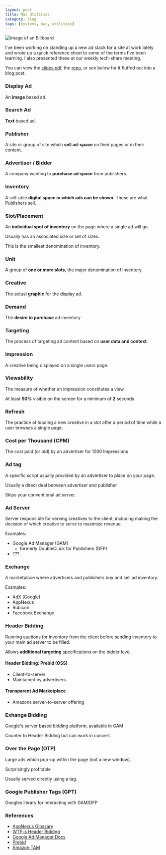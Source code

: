 ```yaml
---
layout: post
title: Mac Utilities
category: blog
tags: [systems, mac, utilities]
---
```



![Image of an Billboard](https://images.unsplash.com/photo-1533069027836-fa937181a8ce?ixlib=rb-1.2.1&ixid=eyJhcHBfaWQiOjEyMDd9&auto=format&fit=crop&w=1350&q=80)

I've been working on standing up a new ad stack for a site at work lately and wrote up a quick reference sheet to some of the terms I've been learning. I also presented these at our weekly tech-share meeting.

You can view the [slides pdf](https://github.com/konamacona/adJargon/raw/master/AdJargon.pdf), the [repo](https://github.com/konamacona/adJargon), or see below for it fluffed out into a blog post.

<!--break-->


### Display Ad
  
An **image** based ad.

### Search Ad
  
**Text** based ad.

### Publisher
  
A site or group of site which **sell ad-space** on their pages or in their content.
    
### Advertiser / Bidder

A company wanting to **purchase ad space** from publishers.

### Inventory
  
A sell-able **digital space in which ads can be shown**. These are what Publishers sell.

### Slot/Placement
  
An **individual spot of inventory** on the page where a single ad will go.
 
Usually has an associated size or set of sizes.
  
This is the smallest denomination of inventory.

### Unit
  
A group of **one or more slots**, the major denomination of inventory.

### Creative
  
The actual **graphic** for the display ad.

### Demand
  
The **desire to purchase** ad inventory

### Targeting
  
The process of targeting ad content based on **user data and context**.

### Impression
  
A creative being displayed on a single users page.

### Viewability
  
The measure of whether an impression constitutes a view.
  
At least **50%** visible on the screen for a minimum of **2** seconds

### Refresh
  
The practice of loading a new creative in a slot after a period of time while a user browses a single page.

### Cost per Thousand (CPM)
  
The cost paid (or bid) by an advertiser for 1000 Impressions

### Ad tag
  
A specific script usually provided by an advertiser to place on your page.
  
Usually a direct deal between advertiser and publisher
  
Skips your conventional ad server.

### Ad Server
  
Server responsible for serving creatives to the client, including making the decision of which creative to serve to maximize revenue.
  
Examples:
* Google Ad Manager (GAM)
	* formerly DoubleCLick for Publishers (DFP)
* ???
        
### Exchange
  
A marketplace where advertisers and publishers buy and sell ad inventory.
  
Examples:
* AdX (Google)
* AppNexus
* Rubicon
* Facebook Exchange
        
### Header Bidding
  
Running auctions for inventory from the client before sending inventory to your main ad server to be filled.
 
Allows **additional targeting** specifications on the bidder level. 
  
#### Header Bidding: Prebid (OSS)

* Client-to-server
* Maintained by advertisers
  
#### Transparent Ad Marketplace

* Amazons server-to-server offering
        
### Exhange Bidding
  
Google's server based bidding platform, available in GAM
  
Counter to Header Bidding but can work in concert.

### Over the Page (OTP)
  
Large ads which pop-up within the page (not a new window).
  
Surprisingly profitable
  
Usually served directly using a tag.
    
### Google Publisher Tags (GPT)

Googles library for interacting with GAM/DFP

### References

* [AppNexus Glossary](https://wiki.appnexus.com/pages/viewpage.action?pageId=67477354)
* [WTF is Header Bidding](https://digiday.com/media/wtf-header-bidding/)
* [Google Ad Manager Docs](https://support.google.com/admanager#topic=7505988)
* [Prebid](http://prebid.org/index.html)
* [Amazon TAM](https://aps.amazon.com/aps/transparent-ad-marketplace/)
